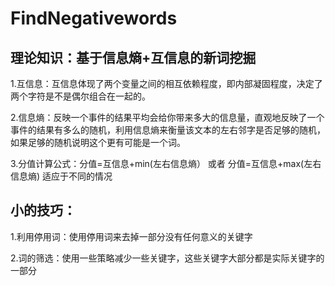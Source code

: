# FindNegativewords
## 理论知识：基于信息熵+互信息的新词挖掘
   1.互信息：互信息体现了两个变量之间的相互依赖程度，即内部凝固程度，决定了两个字符是不是偶尔组合在一起的。
   
   2.信息熵：反映一个事件的结果平均会给你带来多大的信息量，直观地反映了一个事件的结果有多么的随机，利用信息熵来衡量该文本的左右邻字是否足够的随机，如果足够的随机说明这个更有可能是一个词。

   3.分值计算公式：分值=互信息+min(左右信息熵） 或者 分值=互信息+max(左右信息熵) 适应于不同的情况
   
## 小的技巧：
   1.利用停用词：使用停用词来去掉一部分没有任何意义的关键字

   2.词的筛选：使用一些策略减少一些关键字，这些关键字大部分都是实际关键字的一部分


